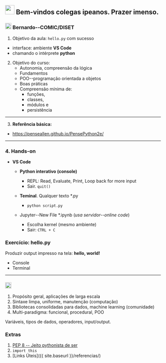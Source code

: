 
## <img src="{{ site.baseurl }}/images/female.png" width="30"> Bem-vindos colegas ipeanos. Prazer imenso. 

### <img src="{{ site.baseurl }}/images/nerd.png" width="20"> Bernardo--COMIC/DISET

1. Objetivo da aula: `hello.py` com sucesso
- interface: ambiente **VS Code**
- chamando o intérprete **python**
2. Objetivo do curso: 
    - Autonomia, compreensão da lógica
    - Fundamentos
    - POO--programação orientada a objetos
    - Boas práticas
    - Compreensão mínima de: 
        - funções, 
        - classes, 
        - módulos e 
        - persistência

---

3. **Referência básica:**
- https://penseallen.github.io/PensePython2e/

---

### 4. **Hands-on**
- **VS Code**
    -   **Python interativo (console)**
        - REPL: Read, Evaluate, Print, Loop back for more input
        - Sair. `quit()`
    - **Teminal**. Qualquer texto *.py
        - `python script.py`
    
    - Jupyter--New File *.ipynb (*usa servidor--online code*)
        - Escolha kernel (mesmo ambiente)
        - Sair: `CTRL + C`

### Exercício: hello.py 
Produzir output impresso na tela: **hello, world!**
- Console
- Terminal

---

### <img src="{{ site.baseurl }}/images/python.png" width="20">

1. Propósito geral, aplicações de larga escala 
2. Sintaxe limpa, uniforme, manutenção (computação) 
3. Bibliotecas consolidadas para dados, machine learning (comunidade)
4. Multi-paradigma: funcional, procedural, POO

Variáveis, tipos de dados, operadores, input/output.

### Extras

1. [PEP 8 -- Jeito pythonista de ser](pep8-python-style-guide.md)
2. `import this`
3. [Links Úteis]({{ site.baseurl }}/referencias/)